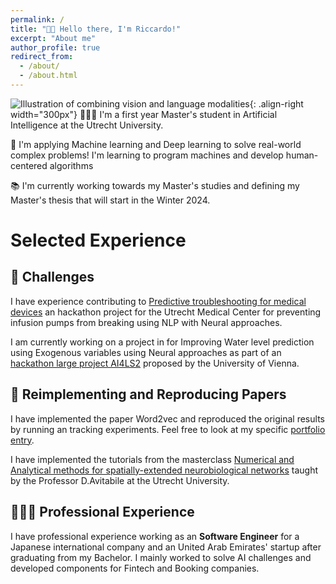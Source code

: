 ```yaml
---
permalink: /
title: "👋🏼 Hello there, I'm Riccardo!"
excerpt: "About me"
author_profile: true
redirect_from: 
  - /about/
  - /about.html
---
```




![Illustration of combining vision and language modalities](walle-cube.jpg){: .align-right width="300px"}
👨🏻‍💻 I'm a first year Master's student in Artificial Intelligence at the Utrecht University.

🔬 I'm applying Machine learning and Deep learning to solve real-world complex problems! I'm learning to program machines and develop human-centered algorithms

📚 I'm currently working towards my Master's studies and defining my Master's thesis that will start in the Winter 2024.


# Selected Experience

## 🤖 Challenges
I have experience contributing to [Predictive troubleshooting for medical devices](https://eit-innovaid.eu/hackathon-challenge-d-predicting-troubleshooting-for-medical-devices/) an hackathon project for the Utrecht Medical Center for preventing infusion pumps from breaking using NLP with Neural approaches.

I am currently working on a project in for Improving Water level prediction using Exogenous variables using Neural approaches as part of an [hackathon large project AI4LS2](https://taikai.network/en/gradient0/hackathons/AI4LS2) proposed by the University of Vienna. 

## 📜 Reimplementing and Reproducing Papers
I have implemented the paper Word2vec and reproduced the original results by running an tracking experiments.
Feel free to look at my specific [portfolio entry]().

I have implemented the tutorials from the masterclass [Numerical and Analytical methods for spatially-extended neurobiological networks](https://github.com/danieleavitabile/numerical-analysis-mathematical-neuroscience?tab=readme-ov-file) taught by the Professor D.Avitabile at the Utrecht University. 

## 👨🏻‍🔬 Professional Experience
I have professional experience working as an **Software Engineer** for a Japanese international company and an United Arab Emirates' startup after graduating from my Bachelor.
I mainly worked to solve AI challenges and developed components for Fintech and Booking companies.  

